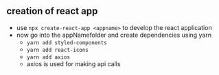 ## creation of react app

- use `npx create-react-app <appname>` to develop the react application
- now go into the appNamefolder and create dependencies using yarn
    - `yarn add styled-components`
    - `yarn add react-icons`
    - `yarn add axios`
    - axios is used for making api calls
